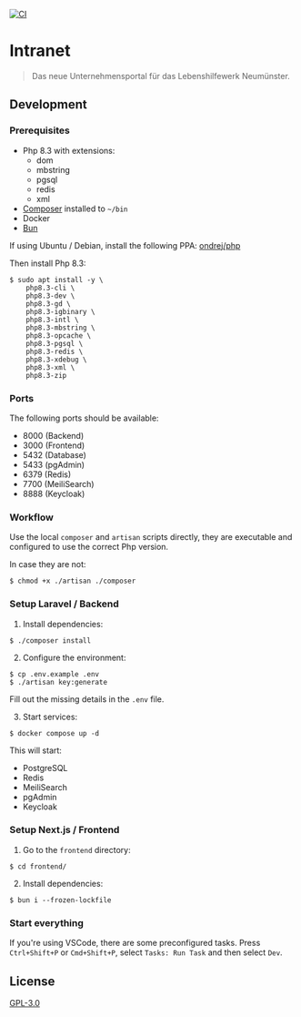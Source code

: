 [![CI](https://github.com/actcoding/intranet/actions/workflows/ci.yml/badge.svg)](https://github.com/actcoding/intranet/actions/workflows/ci.yml)

# Intranet

> Das neue Unternehmensportal für das Lebenshilfewerk Neumünster.

## Development

### Prerequisites

- Php 8.3 with extensions:
  - dom
  - mbstring
  - pgsql
  - redis
  - xml
- [Composer](https://getcomposer.org/) installed to `~/bin`
- Docker
- [Bun](https://bun.sh/)

If using Ubuntu / Debian, install the following PPA: [ondrej/php](https://launchpad.net/~ondrej/+archive/ubuntu/php)

Then install Php 8.3:

```
$ sudo apt install -y \
    php8.3-cli \
    php8.3-dev \
    php8.3-gd \
    php8.3-igbinary \
    php8.3-intl \
    php8.3-mbstring \
    php8.3-opcache \
    php8.3-pgsql \
    php8.3-redis \
    php8.3-xdebug \
    php8.3-xml \
    php8.3-zip
```

### Ports

The following ports should be available:

- 8000 (Backend)
- 3000 (Frontend)
- 5432 (Database)
- 5433 (pgAdmin)
- 6379 (Redis)
- 7700 (MeiliSearch)
- 8888 (Keycloak)

### Workflow

Use the local `composer` and `artisan` scripts directly, they are executable and configured
to use the correct Php version.

In case they are not:

```
$ chmod +x ./artisan ./composer
```

### Setup Laravel / Backend

1. Install dependencies:

```
$ ./composer install
```

2. Configure the environment:

```
$ cp .env.example .env
$ ./artisan key:generate
```

Fill out the missing details in the `.env` file.

3. Start services:

```
$ docker compose up -d
```

This will start:

- PostgreSQL
- Redis
- MeiliSearch
- pgAdmin
- Keycloak

### Setup Next.js / Frontend

1. Go to the `frontend` directory:

```
$ cd frontend/
```

2. Install dependencies:

```
$ bun i --frozen-lockfile
```

### Start everything

If you're using VSCode, there are some preconfigured tasks.
Press `Ctrl+Shift+P` or `Cmd+Shift+P`, select `Tasks: Run Task` and then select `Dev`.

## License

[GPL-3.0](LICENSE)
